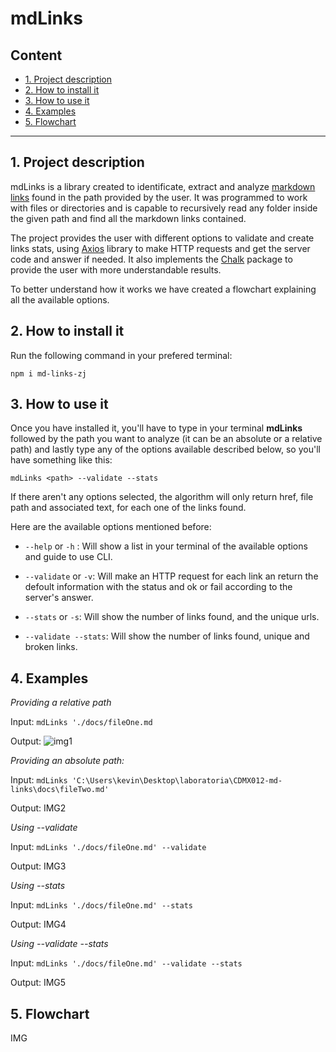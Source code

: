 # mdLinks

## Content

- [1. Project description](#1-project-description)
- [2. How to install it](#2-how-to-install-it)
- [3. How to use it](#3-how-to-use-it)
- [4. Examples](#4-examples)
- [5. Flowchart](#5-flowchart)

---

## 1. Project description

mdLinks is a library created to identificate, extract and analyze [markdown links](https://www.markdownguide.org/getting-started/)
found in the path provided by the user. It was programmed to work with files or directories and is capable to recursively read
any folder inside the given path and find all the markdown links contained.

The project provides the user with different options to validate and create links stats, using
[Axios](https://axios-http.com/docs/intro) library to make HTTP requests and get the server code
and answer if needed. It also implements the [Chalk](https://www.npmjs.com/package/chalk) package to provide
the user with more understandable results.

To better understand how it works we have created a flowchart explaining all the available options.

## 2. How to install it

Run the following command in your prefered terminal:

`npm i md-links-zj`

## 3. How to use it

Once you have installed it, you'll have to type in your terminal **mdLinks** followed by the path you want
to analyze (it can be an absolute or a relative path) and lastly type any of the options available described
below, so you'll have something like this:

`mdLinks <path> --validate --stats`

If there aren't any options selected, the algorithm will only return href, file path and associated text, for each one
of the links found.

Here are the available options mentioned before:

- `--help` or `-h` : Will show a list in your terminal of the
  available options and guide to use CLI.

- `--validate` or `-v`: Will make an HTTP request for each link an return
  the defoult information with the status and ok or fail according
  to the server's answer.

- `--stats` or `-s`: Will show the number of links found, and the unique urls.

- `--validate --stats`: Will show the number of links found,
  unique and broken links.

## 4. Examples

_Providing a relative path_

Input: `mdLinks './docs/fileOne.md`

Output: ![img1](https://github.com/ziomarajimenez/CDMX012-md-links/blob/main/1.PNG?raw=true)

_Providing an absolute path:_

Input: `mdLinks 'C:\Users\kevin\Desktop\laboratoria\CDMX012-md-links\docs\fileTwo.md'`

Output: IMG2

_Using --validate_

Input: `mdLinks './docs/fileOne.md' --validate`

Output: IMG3

_Using --stats_

Input: `mdLinks './docs/fileOne.md' --stats`

Output: IMG4

_Using --validate --stats_

Input: `mdLinks './docs/fileOne.md' --validate --stats`

Output: IMG5

## 5. Flowchart

IMG
